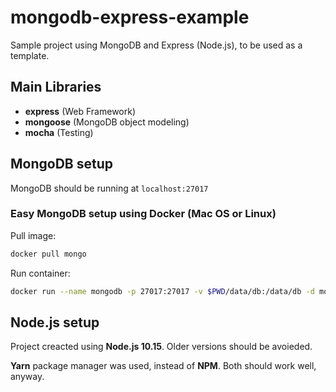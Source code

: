 # mongodb-express-example

Sample project using MongoDB and Express (Node.js), to be used as a template.

## Main Libraries

- **express** (Web Framework)
- **mongoose** (MongoDB object modeling)
- **mocha** (Testing)

## MongoDB setup

MongoDB should be running at `localhost:27017`

### Easy MongoDB setup using Docker (Mac OS or Linux)

Pull image:

```sh
docker pull mongo
```

Run container:

```sh
docker run --name mongodb -p 27017:27017 -v $PWD/data/db:/data/db -d mongo
```

## Node.js setup

Project creacted using **Node.js 10.15**. Older versions should be avoieded.

**Yarn** package manager was used, instead of **NPM**. Both should work well, anyway.
